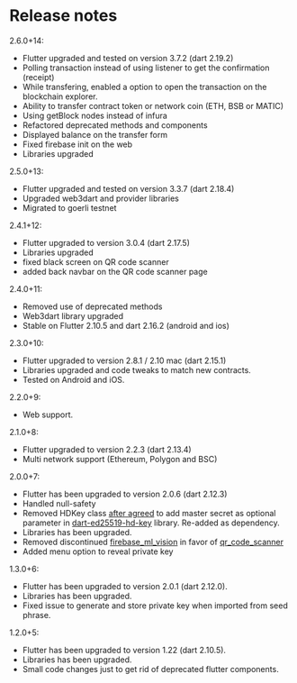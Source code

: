 # Release notes

2.6.0+14:

- Flutter upgraded and tested on version 3.7.2 (dart 2.19.2)
- Polling transaction instead of using listener to get the confirmation (receipt)
- While transfering, enabled a option to open the transaction on the blockchain explorer.
- Ability to transfer contract token or network coin (ETH, BSB or MATIC)
- Using getBlock nodes instead of infura
- Refactored deprecated methods and components
- Displayed balance on the transfer form
- Fixed firebase init on the web
- Libraries upgraded


2.5.0+13:

- Flutter upgraded and tested on version 3.3.7 (dart 2.18.4)
- Upgraded web3dart and provider libraries
- Migrated to goerli testnet

2.4.1+12:

- Flutter upgraded to version 3.0.4 (dart 2.17.5)
- Libraries upgraded 
- fixed black screen on QR code scanner
- added back navbar on the QR code scanner page


2.4.0+11:

- Removed use of deprecated methods
- Web3dart library upgraded
- Stable on Flutter 2.10.5 and dart 2.16.2 (android and ios)

2.3.0+10:

- Flutter upgraded to version 2.8.1 / 2.10 mac (dart 2.15.1) 
- Libraries upgraded and code tweaks to match new contracts.
- Tested on Android and iOS. 

2.2.0+9:

- Web support.

2.1.0+8:

- Flutter upgraded to version 2.2.3 (dart 2.13.4)
- Multi network support (Ethereum, Polygon and BSC)

2.0.0+7:

- Flutter has been upgraded to version 2.0.6 (dart 2.12.3)
- Handled null-safety
- Removed HDKey class [after agreed](https://github.com/alepop/dart-ed25519-hd-key/issues/5) to add master secret as optional parameter in [dart-ed25519-hd-key](https://github.com/alepop/dart-ed25519-hd-key) library. Re-added as dependency.
- Libraries has been upgraded.
- Removed discontinued [firebase_ml_vision](https://pub.dev/packages/firebase_ml_vision) in favor of [qr_code_scanner](https://pub.dev/packages/qr_code_scanner)
- Added menu option to reveal private key

1.3.0+6:

- Flutter has been upgraded to version 2.0.1 (dart 2.12.0).
- Libraries has been upgraded.
- Fixed issue to generate and store private key when imported from seed phrase.

1.2.0+5:

- Flutter has been upgraded to version 1.22 (dart 2.10.5).
- Libraries has been upgraded.
- Small code changes just to get rid of deprecated flutter components.